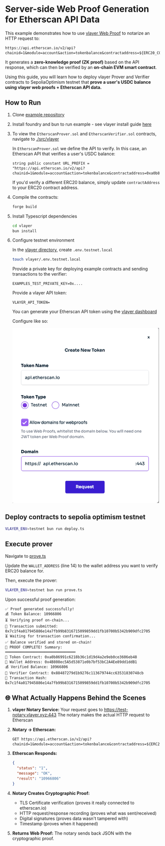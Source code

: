 # Server-side Web Proof Generation for Etherscan API Data

This example demonstrates how to use [vlayer Web Proof](https://book.vlayer.xyz/features/web.html) to notarize an HTTP request to:

```
https://api.etherscan.io/v2/api?chainid=1&module=account&action=tokenbalance&contractaddress=${ERC20_CONTRACT_ADDRESS}&address=${WALLET_ADDRESS}&tag=latest&apikey=${ETHERSCAN_API_KEY}
```

It generates a **zero-knowledge proof (ZK proof)** based on the API response, which can then be verified by an **on-chain EVM smart contract**.

Using this guide, you will learn how to deploy vlayer Prover and Verifier contracts to SepoliaOptimism testnet that **prove a user's USDC balance using vlayer web proofs + Etherscan API data.**

## How to Run

1. Clone [example repository](https://github.com/writersblockchain/vlayer-etherscan)

2. Install foundry and bun to run example - see vlayer install guide [here](https://book.vlayer.xyz/getting-started/installation.html)

3. To view the `EtherscanProver.sol` and `EtherscanVerifier.sol` contracts, navigate to [./src/vlayer](./src/vlayer/)

   In `EtherscanProver.sol` we define the API to verify. In this case, an Etherscan API that verifies a user's USDC balance:

   ```solidity
   string public constant URL_PREFIX = "https://api.etherscan.io/v2/api?chainid=1&module=account&action=tokenbalance&contractaddress=0xa0b86991c6218b36c1d19d4a2e9eb0ce3606eb48&address=";
   ```

   If you'd verify a different ERC20 balance, simply update `contractAddress` to your ERC20 contract address.

4. Compile the contracts:
   ```bash
   forge build
   ```

5. Install Typescript dependencies
   ```bash
   cd vlayer
   bun install
   ```

6. Configure testnet environment
   
   In the [vlayer directory](./vlayer/), create `.env.testnet.local`
   ```bash
   touch vlayer/.env.testnet.local
   ```
   
   Provide a private key for deploying example contracts and sending transactions to the verifier:
   ```
   EXAMPLES_TEST_PRIVATE_KEY=0x....
   ```
   
   Provide a vlayer API token:
   ```
   VLAYER_API_TOKEN=
   ```
   
   You can generate your Etherscan API token using the [vlayer dashboard](https://dashboard.vlayer.xyz/)
   
   Configure like so:
   
   ![Etherscan vlayer api token](etherscan-api.png)

## Deploy contracts to sepolia optimism testnet

```bash
VLAYER_ENV=testnet bun run deploy.ts
```

## Execute prover

Navigate to [prove.ts](./vlayer/prove.ts)

Update the `WALLET_ADDRESS` (line 14) to the wallet address you want to verify ERC20 balance for.

Then, execute the prover:
```bash
VLAYER_ENV=testnet bun run prove.ts
```

Upon successful proof generation:

```
✅ Proof generated successfully!
💰 Token Balance: 10966806
⏳ Verifying proof on-chain...
📝 Transaction submitted: 0x7c1f4a017945886e14a7fb99b8316715099859dd1fb10700b5342b909dfc2705
⏳ Waiting for transaction confirmation...
✅ Balance verified and stored on-chain!
🎉 PROOF COMPLETE! Summary:
════════════════════════════════
📄 Token Contract: 0xa0b86991c6218b36c1d19d4a2e9eb0ce3606eb48
👤 Wallet Address: 0x4B808ec5A5d53871e0b7bf53bC2A4Ee89dd1ddB1
💰 Verified Balance: 10966806
🔗 Verifier Contract: 0x88487279d1b9276c113679744cc63531830748cb
📝 Transaction Hash: 0x7c1f4a017945886e14a7fb99b8316715099859dd1fb10700b5342b909dfc2705
```

## 🌐 What Actually Happens Behind the Scenes

1. **vlayer Notary Service:**
   Your request goes to https://test-notary.vlayer.xyz:443
   The notary makes the actual HTTP request to Etherscan

2. **Notary → Etherscan:**
   ```
   GET https://api.etherscan.io/v2/api?chainid=1&module=account&action=tokenbalance&contractaddress=${ERC20_CONTRACT_ADDRESS}&address=${WALLET_ADDRESS}&tag=latest&apikey=${ETHERSCAN_API_KEY}
   ```

3. **Etherscan Responds:**
   ```json
   {
     "status": "1",
     "message": "OK", 
     "result": "10966806"
   }
   ```

4. **Notary Creates Cryptographic Proof:**
   - TLS Certificate verification (proves it really connected to etherscan.io)
   - HTTP request/response recording (proves what was sent/received)
   - Digital signatures (proves data wasn't tampered with)
   - Timestamp (proves when it happened)

5. **Returns Web Proof:**
   The notary sends back JSON with the cryptographic proof.